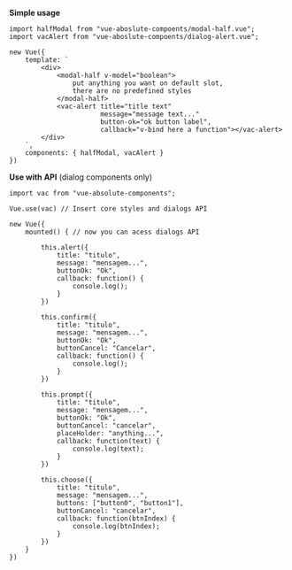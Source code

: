 <p><strong>Simple usage</strong></p>

<pre><code>import halfModal from "vue-aboslute-compoents/modal-half.vue";
import vacAlert from "vue-aboslute-compoents/dialog-alert.vue";

new Vue({
    template: `
        &lt;div&gt;
            &lt;modal-half v-model="boolean"&gt; <!-- remm v-model is an alias for v-bind:value + v-on:input, that means this modal will emit input when you close it by the black layer, syncronyzing with your boolean, in other hand you may define a button to close it directly from the current component -->
                put anything you want on default slot,
                there are no predefined styles
            &lt;/modal-half&gt;
            &lt;vac-alert title="title text"
                       message="message text..."
                       button-ok="ok button label",
                       callback="v-bind here a function"&gt;&lt;/vac-alert&gt;
        &lt;/div&gt;
    `,
    components: { halfModal, vacAlert }
})
</code></pre>

<p><strong>Use with API</strong> (dialog components only)</p>

<pre><code>import vac from "vue-absolute-components";

Vue.use(vac) // Insert core styles and dialogs API

new Vue({
    mounted() { // now you can acess dialogs API

        this.alert({
            title: "titulo",
            message: "mensagem...",
            buttonOk: "Ok",
            callback: function() {
                console.log();
            }
        })

        this.confirm({
            title: "titulo",
            message: "mensagem...",
            buttonOk: "Ok",
            buttonCancel: "Cancelar",
            callback: function() {
                console.log();
            }
        })

        this.prompt({
            title: "titulo",
            message: "mensagem...",
            buttonOk: "Ok",
            buttonCancel: "cancelar",
            placeHolder: "anything...",
            callback: function(text) {
                console.log(text);
            }
        })

        this.choose({
            title: "titulo",
            message: "mensagem...",
            buttons: ["button0", "button1"],
            buttonCancel: "cancelar",
            callback: function(btnIndex) {
                console.log(btnIndex);
            }
        })
    }
})
</code></pre>
